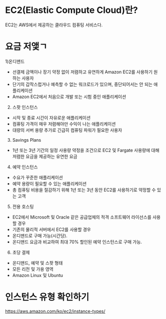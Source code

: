 # EC2(Elastic Compute Cloud)란?
EC2는 AWS에서 제공하는 클라우드 컴퓨팅 서비스다.

# 요금 저앷ㄱ

1)온디맨드
* 선결제 금액이나 장기 약정 없이 저렴하고 유연하게 Amazon EC2를 사용하기 원하는 사용자
* 단기의 갑작스럽거나 예측할 수 없는 워크로드가 있으며, 중단되어서는 안 되는 애플리케이션
* Amazon EC2에서 처음으로 개발 또는 시험 중인 애플리케이션

2) 스팟 인스턴스
* 시작 및 종료 시간이 자유로운 애플리케이션
* 컴퓨팅 가격이 매우 저렴해야만 수익이 나는 애플리케이션
* 대량의 서버 용량 추가로 긴급히 컴퓨팅 파워가 필요한 사용자

3) Savings Plans
* 1년 또는 3년 기간의 일정 사용량 약정을 조건으로 EC2 및 Fargate 사용량에 대해 저렴한 요금을 제공하는 유연한 요금

4) 예약 인스턴스
* 수요가 꾸준한 애플리케이션
* 예약 용량이 필요할 수 있는 애플리케이션
* 총 컴퓨팅 비용을 절감하기 위해 1년 또는 3년 동안 EC2를 사용하기로 약정할 수 있는 고객

5) 전용 호스팅
* EC2에서 Microsoft 및 Oracle 같은 공급업체의 적격 소프트웨어 라이선스를 사용할 경우
* 기존의 물리적 서버에서 EC2를 사용할 경우
* 온디맨드로 구매 가능(시간당).
* 온디맨드 요금과 비교하여 최대 70% 할인된 예약 인스턴스로 구매 가능.

6) 초당 결제
* 온디맨드, 예약 및 스팟 형태
* 모든 리전 및 가용 영역
* Amazon Linux 및 Ubuntu

# 인스턴스 유형 확인하기
https://aws.amazon.com/ko/ec2/instance-types/
